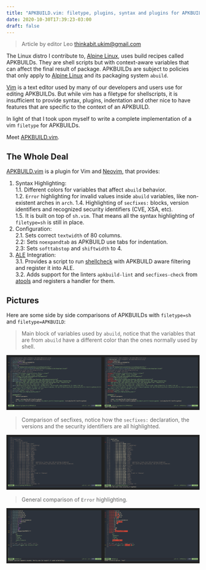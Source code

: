 ```yaml
---
title: "APKBUILD.vim: filetype, plugins, syntax and plugins for APKBUILDs on vim"
date: 2020-10-30T17:39:23-03:00
draft: false
---
```


> Article by editor Leo <thinkabit.ukim@gmail.com>

The Linux distro I contribute to, [Alpine Linux][1], uses build recipes called
APKBUILDs. They are shell scripts but with context-aware variables that can
affect the final result of package. APKBUILDs are subject to policies that only
apply to [Alpine Linux][1] and its packaging system `abuild`.

[Vim][3] is a text editor used by many of our developers and users use for
editing APKBUILDs. But while vim has a filetype for shellscripts, it is
insufficient to provide syntax, plugins, indentation and other nice to have
features that are specific to the context of an APKBUILD.

In light of that I took upon myself to write a complete implementation of
a vim `filetype` for APKBUILDs.

Meet [APKBUILD.vim][2].

<!--more-->

## The Whole Deal

[APKBUILD.vim][2] is a plugin for Vim and [Neovim][4], that provides:

1. Syntax Highlighting:  
    1.1. Different colors for variables that affect `abuild` behavior.  
    1.2. `Error` highlighting for invalid values inside `abuild` variables, like non-existent arches in `arch`.
    1.4. Highlighting of `secfixes:` blocks, version identifiers and recognized security identifiers (CVE, XSA, etc).  
    1.5. It is built on top of `sh.vim`. That means all the syntax highlighting of `filetype=sh` is still in place.
2. Configuration:  
    2.1. Sets correct `textwidth` of 80 columns.  
    2.2: Sets `noexpandtab` as APKBUILD use tabs for indentation.  
    2.3: Sets `softtabstop` and `shiftwidth` to 4.
3. [ALE][5] Integration:  
    3.1. Provides a script to run [shellcheck][6] with APKBUILD aware filtering and register it into ALE.  
    3.2. Adds support for the linters `apkbuild-lint` and `secfixes-check` from [atools][7] and registers a handler for them.

## Pictures

Here are some side by side comparisons of APKBUILDs with `filetype=sh` and `filetype=APKBUILD`:

> Main block of variables used by `abuild`, notice that the variables that are from `abuild`
> have a different color than the ones normally used by shell.

![Comparison of the main block](08-comparison-main-block.png)

> Comparison of secfixes, notice how the `secfixes:` declaration, the versions and the security
> identifiers are all highlighted.

![Comparison of secfixes block](08-comparison-secfixes.png)

> General comparison of `Error` highlighting.

![Comparison of Error Highlighting](08-comparison-errors.png)

[1]: https://alpinelinux.org
[2]: https://gitlab.alpinelinux.org/Leo/apkbuild.vim
[3]: https://www.vim.org/
[4]: https://neovim.io
[5]: https://github.com/dense-analysis/ale
[6]: https://www.shellcheck.net/
[7]: https://gitlab.alpinelinux.org/Leo/atools
